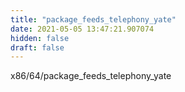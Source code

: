 ```yaml
---
title: "package_feeds_telephony_yate"
date: 2021-05-05 13:47:21.907074
hidden: false
draft: false
---
```


x86/64/package_feeds_telephony_yate

